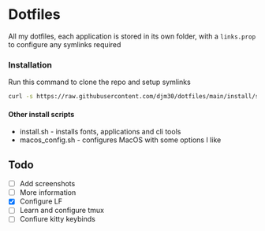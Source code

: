# Dotfiles

All my dotfiles, each application is stored in its own folder, with a `links.prop` to configure any symlinks required

### Installation
Run this command to clone the repo and setup symlinks

```bash
curl -s https://raw.githubusercontent.com/djm30/dotfiles/main/install/setup.sh | bash
```
#### Other install scripts
- install.sh - installs fonts, applications and cli tools
- macos_config.sh - configures MacOS with some options I like


## Todo

- [ ] Add screenshots
- [ ] More information
- [x] Configure LF
- [ ] Learn and configure tmux
- [ ] Confiure kitty keybinds
